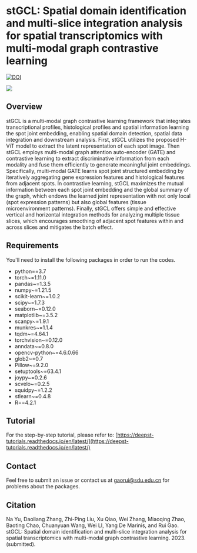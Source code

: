 # stGCL: Spatial domain identification and multi-slice integration analysis for spatial transcriptomics with multi-modal graph contrastive learning
[![DOI](https://zenodo.org/badge/398185411.svg)](https://zenodo.org/badge/latestdoi/398185411)


![](https://github.com/RuiGaolab/stGCL/stGCL_Overview.png)


## Overview
stGCL is a multi-modal graph contrastive learning framework that integrates transcriptional profiles, histological profiles and spatial information learning the spot joint embedding, enabling spatial domain detection, spatial data integration and downstream analysis. First, stGCL utilizes the proposed H-ViT model to extract the latent representation of each spot image. Then stGCL employs multi-modal graph attention auto-encoder (GATE) and contrastive learning to extract discriminative information from each modality and fuse them efficiently to generate meaningful joint embeddings. Specifically, multi-modal GATE learns spot joint structured embedding by iteratively aggregating gene expression features and histological features from adjacent spots. In contrastive learning, stGCL maximizes the mutual information between each spot joint embedding and the global summary of the graph, which endows the learned joint representation with not only local (spot expression patterns) but also global features (tissue microenvironment patterns). Finally, stGCL offers simple and effective vertical and horizontal integration methods for analyzing multiple tissue slices, which encourages smoothing of adjacent spot features within and across slices and mitigates the batch effect.

## Requirements
You'll need to install the following packages in order to run the codes.
* python==3.7
* torch~=1.11.0
* pandas~=1.3.5
* numpy~=1.21.5
* scikit-learn~=1.0.2
* scipy~=1.7.3
* seaborn~=0.12.0
* matplotlib~=3.5.2
* scanpy~=1.9.1
* munkres~=1.1.4
* tqdm~=4.64.1
* torchvision~=0.12.0
* anndata~=0.8.0
* opencv-python~=4.6.0.66
* glob2~=0.7
* Pillow~=9.2.0
* setuptools~=63.4.1
* joypy~=0.2.6
* scvelo~=0.2.5
* squidpy~=1.2.2
* stlearn~=0.4.8
* R==4.2.1

## Tutorial
For the step-by-step tutorial, please refer to:
[https://deepst-tutorials.readthedocs.io/en/latest/](https://deepst-tutorials.readthedocs.io/en/latest/)

## Contact
Feel free to submit an issue or contact us at gaorui@sdu.edu.cn for problems about the packages.

## Citation
Na Yu, Daoliang Zhang, Zhi-Ping Liu, Xu Qiao, Wei Zhang, Miaoqing Zhao, Baoting Chao, Chuanyuan Wang, Wei LI, Yang De Marinis, and Rui Gao. stGCL: Spatial domain identification and multi-slice integration analysis for spatial transcriptomics with multi-modal graph contrastive learning. 2023. (submitted).